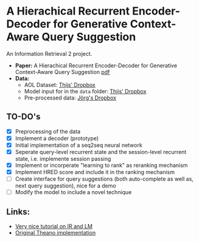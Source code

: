 # A Hierachical Recurrent Encoder-Decoder for Generative Context-Aware Query Suggestion

An Information Retrieval 2 project.

- **Paper:** A Hierachical Recurrent Encoder-Decoder for Generative Context-Aware Query Suggestion [pdf](https://arxiv.org/abs/1507.02221)
- **Data:** 
  - AOL Dataset: [Thijs' Dropbox](https://www.dropbox.com/s/thuv05pl3wyz6lq/aol-data.tar?dl=0)
  - Model input for in the `data` folder: [Thijs' Dropbox](https://www.dropbox.com/sh/d9ukeq9uptamik8/AACTfqrnP2erci0N-A3cxu0Fa?dl=0)
  - Pre-processed data: [Jörg's Dropbox](https://www.dropbox.com/sh/zm430xgouaibo5q/AABO9OuWDlkqMI5nYM9vgS80a?dl=0)

## TO-DO's 

- [x] Preprocessing of the data
- [x] Implement a decoder (prototype)
- [x] Initial implementation of a seq2seq neural network
- [x] Seperate query-level recurrent state and the session-level recurrent state, i.e. implemente session passing
- [x] Implement or incorperate "learning to rank" as reranking mechanism
- [x] Implement HRED score and include it in the ranking mechanism
- [ ] Create interface for query suggestions (both auto-complete as well as, next query suggestion), nice for a demo
- [ ] Modify the model to include a novel technique

## Links:

- [Very nice tutorial on IR and LM](http://benjaminbolte.com/blog/2016/keras-language-modeling.html#word-embeddings)
- [Original Theano implementation](https://github.com/sordonia/hred-qs)
